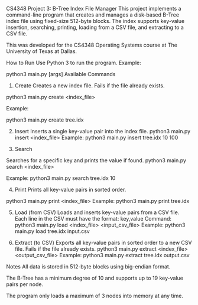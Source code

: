 CS4348 Project 3: B-Tree Index File Manager
This project implements a command-line program that creates and manages a disk-based B-Tree index file using fixed-size 512-byte blocks. The index supports key-value insertion, searching, printing, loading from a CSV file, and extracting to a CSV file.

This was developed for the CS4348 Operating Systems course at The University of Texas at Dallas.

How to Run
Use Python 3 to run the program. Example:

python3 main.py <command> <filename> [args]
Available Commands

1. Create
Creates a new index file. Fails if the file already exists.

python3 main.py create <index_file>

Example:

python3 main.py create tree.idx

2. Insert
Inserts a single key-value pair into the index file.
python3 main.py insert <index_file> <key> <value>
Example:
python3 main.py insert tree.idx 10 100

3. Search

Searches for a specific key and prints the value if found.
python3 main.py search <index_file> <key>

Example:
python3 main.py search tree.idx 10

4. Print
Prints all key-value pairs in sorted order.

python3 main.py print <index_file>
Example:
python3 main.py print tree.idx

5. Load (from CSV)
Loads and inserts key-value pairs from a CSV file. Each line in the CSV must have the format:
key,value
Command:
python3 main.py load <index_file> <input_csv_file>
Example:
python3 main.py load tree.idx input.csv

6. Extract (to CSV)
Exports all key-value pairs in sorted order to a new CSV file. Fails if the file already exists.
python3 main.py extract <index_file> <output_csv_file>
Example:
python3 main.py extract tree.idx output.csv

Notes
All data is stored in 512-byte blocks using big-endian format.

The B-Tree has a minimum degree of 10 and supports up to 19 key-value pairs per node.

The program only loads a maximum of 3 nodes into memory at any time.

